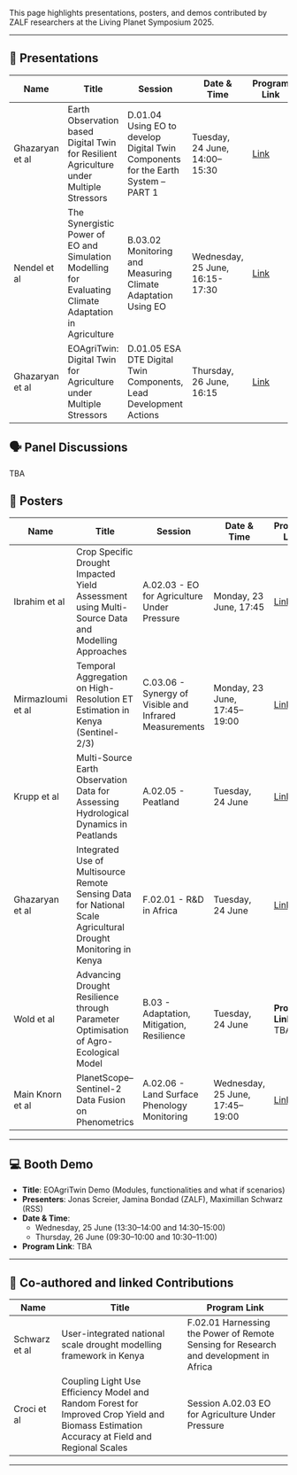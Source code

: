 
This page highlights presentations, posters, and demos contributed by ZALF researchers at the Living Planet Symposium 2025.

---

## 📢 Presentations

| Name             | Title                                                                                                 | Session                                                                                          | Date & Time                        | Program Link |
|------------------|-------------------------------------------------------------------------------------------------------|--------------------------------------------------------------------------------------------------|------------------------------------|--------------|
| Ghazaryan et al  | Earth Observation based Digital Twin for Resilient Agriculture under Multiple Stressors              | D.01.04 Using EO to develop Digital Twin Components for the Earth System – PART 1                | Tuesday, 24 June, 14:00–15:30      | [Link](https://lps25.esa.int/programme/programme-session/?id=3460492C-8DAD-4CCE-9446-275DCC9DFB5E)     |
| Nendel et al     | The Synergistic Power of EO and Simulation Modelling for Evaluating Climate Adaptation in Agriculture | B.03.02 Monitoring and Measuring Climate Adaptation Using EO                                      | Wednesday, 25 June, 16:15- 17:30    | [Link](https://lps25.esa.int/programme/programme-session/?id=B8D42F96-C7F9-4D6B-8EB8-B87CC4D4EF0D)     |
| Ghazaryan et al  | EOAgriTwin: Digital Twin for Agriculture under Multiple Stressors                                     | D.01.05 ESA DTE Digital Twin Components, Lead Development Actions                                | Thursday, 26 June, 16:15           | [Link](https://lps25.esa.int/programme/programme-session/?id=644DF59D-8C0D-42D9-99D2-4D62D65582E4)     |



## 🗣️ Panel Discussions
TBA


## 🧾 Posters

| Name              | Title                                                                                                 | Session                                                              | Date & Time                        | Program Link |
|-------------------|-------------------------------------------------------------------------------------------------------|----------------------------------------------------------------------|------------------------------------|---------------|
| Ibrahim et al     | Crop Specific Drought Impacted Yield Assessment using Multi-Source Data and Modelling Approaches     | A.02.03 - EO for Agriculture Under Pressure                           | Monday, 23 June, 17:45             | [Link](https://lps25.esa.int/programme/programme-session/?id=30DD12FD-216A-41E3-B518-C0A97951BFCD)      |
| Mirmazloumi et al | Temporal Aggregation on High-Resolution ET Estimation in Kenya (Sentinel-2/3)                        | C.03.06 - Synergy of Visible and Infrared Measurements                | Monday, 23 June, 17:45–19:00       | [Link](https://lps25.esa.int/programme/programme-session/?id=39B2AFEA-07F6-4BAB-A820-34D97FD2C283)     |
| Krupp et al       | Multi-Source Earth Observation Data for Assessing Hydrological Dynamics in Peatlands                 | A.02.05 - Peatland                                                    | Tuesday, 24 June                   | [Link](https://lps25.esa.int/programme/programme-session/?id=E00EE05D-8DE4-4E0F-AC0E-8EB379DE1EA8)      |
| Ghazaryan et al   | Integrated Use of Multisource Remote Sensing Data for National Scale Agricultural Drought Monitoring in Kenya | F.02.01 - R&D in Africa                                       | Tuesday, 24 June                   | [Link](https://lps25.esa.int/programme/programme-session/?id=278FABAC-F08B-4F35-B46D-5E09FB8E28F4)      |
| Wold et al        | Advancing Drought Resilience through Parameter Optimisation of Agro-Ecological Model                 | B.03 - Adaptation, Mitigation, Resilience                             | Tuesday, 24 June                   | **Program Link**: TBA        |
| Main Knorn et al  | PlanetScope–Sentinel-2 Data Fusion on Phenometrics                                                   | A.02.06 - Land Surface Phenology Monitoring                           | Wednesday, 25 June, 17:45–19:00    | [Link](https://lps25.esa.int/programme/programme-session/?id=EF82BE1A-78F2-4502-82F5-72BE908804DC)      |

---

## 💻 Booth Demo

- **Title**: EOAgriTwin Demo  (Modules, functionalities and what if scenarios) 
- **Presenters**: Jonas Screier, Jamina Bondad (ZALF), Maximillan Schwarz (RSS)
- **Date & Time**:  
  - Wednesday, 25 June (13:30–14:00 and 14:30–15:00)  
  - Thursday, 26 June (09:30–10:00 and 10:30–11:00)  
- **Program Link**: TBA

---

## 🤝 Co-authored and linked Contributions

| Name           | Title | Program Link |
|----------------|-------|--------------|
| Schwarz et al  |User-integrated national scale drought modelling framework in Kenya     | F.02.01 Harnessing the Power of Remote Sensing for Research and development in Africa     | [Link]()     |
| Croci et al   | Coupling Light Use Efficiency Model and Random Forest for Improved Crop Yield and Biomass Estimation Accuracy at Field and Regional Scales   | Session A.02.03 EO for Agriculture Under Pressure | **Program Link**: TBA  |

---

